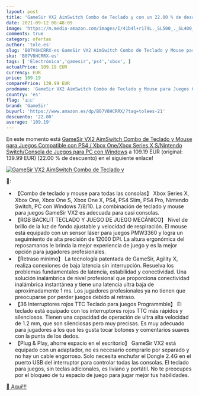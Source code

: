 ```yaml
---
layout: post
title: 'GameSir VX2 AimSwitch Combo de Teclado y con un 22.00 % de descuento'
date: 2021-09-12 08:48:09
image: 'https://m.media-amazon.com/images/I/41b4l+r179L._SL500_._SL400_.jpg'
comments: true
category: ofertas
author: 'tole.es'
slug: 'B07V8HCRRX-es GameSir VX2 AimSwitch Combo de Teclado y Mouse para Juegos...'
sku: 'B07V8HCRRX-es'
tags: [ 'Electrónica','gamesir','ps4','xbox', ]
actualPrice: 109.19 EUR
currency: EUR
price: 109.19
comparePrice: 139.99 EUR
prodname: 'GameSir VX2 AimSwitch Combo de Teclado y Mouse para Juegos Compatible con PS4 / Xbox One/Xbox Series X S/Nintendo Switch/Consola de Juegos para PC con Windows'
country: 'es'
flag: '🇪🇸'
brand: 'GameSir'
buyurl: 'https://www.amazon.es/dp/B07V8HCRRX/?tag=tolees-21'
descuento: '22.00'
average: '109.19'
---
```


En este momento está [GameSir VX2 AimSwitch Combo de Teclado y Mouse para Juegos Compatible con PS4 / Xbox One/Xbox Series X S/Nintendo Switch/Consola de Juegos para PC con Windows](https://www.amazon.es/dp/B07V8HCRRX/?tag=tolees-21) a 109.19 EUR (original: 139.99 EUR) (22.00 %  de descuento) en el siguiente enlace!

[![GameSir VX2 AimSwitch Combo de Teclado y](https://m.media-amazon.com/images/I/41b4l+r179L._SL500_._SL400_.jpg)](https://www.amazon.es/dp/B07V8HCRRX/?tag=tolees-21)

🔎:

- 【Combo de teclado y mouse para todas las consolas】 Xbox Series X, Xbox One, Xbox One S, Xbox One X, PS4, PS4 Slim, PS4 Pro, Nintendo Switch, PC con Windows 7/8/10. La combinación de teclado y mouse para juegos GameSir VX2 es adecuada para casi consolas.
- 【RGB BACKLIT TECLADO Y JUEGO DE JUEGO MECÁNICO】 Nivel de brillo de la luz de fondo ajustable y velocidad de respiración. El mouse está equipado con un sensor láser para juegos PMW3360 y logra un seguimiento de alta precisión de 12000 DPI. La altura ergonómica del reposamanos le brinda la mejor experiencia de juego y es la mejor opción para jugadores profesionales.
- 【Retraso mínimo】 La tecnología patentada de GameSir, Agility X, realiza conexiones de baja latencia sin interrupción. Resuelva los problemas fundamentales de latencia, estabilidad y conectividad. Una solución inalámbrica de nivel profesional que proporciona conectividad inalámbrica instantánea y tiene una latencia ultra baja de aproximadamente 1 ms. Los jugadores profesionales ya no tienen que preocuparse por perder juegos debido al retraso.
- 【36 Interruptores rojos TTC Teclado para juegos Programmble】 El teclado está equipado con los interruptores rojos TTC más rápidos y silenciosos. Tienen una capacidad de operación de ultra alta velocidad de 1.2 mm, que son silenciosas pero muy precisas. Es muy adecuado para jugadores a los que les gusta tocar botones y comentarios suaves con la punta de los dedos.
- 【Plug & Play, ahorre espacio en el escritorio】 GameSir VX2 está equipado con un adaptador, no es necesario comprarlo por separado y no hay un cable engorroso. Solo necesita enchufar el Dongle 2.4G en el puerto USB del interruptor para controlar todas las consolas. El teclado para juegos, sin teclas adicionales, es liviano y portátil. No te preocupes por el bloqueo de tu espacio de juego para jugar mejor tus habilidades.

[🛒 Aquí!!!](https://www.amazon.es/dp/B07V8HCRRX/?tag=tolees-21)
